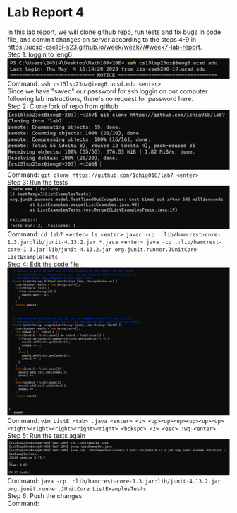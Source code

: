 # Lab Report 4
In this lab report, we will clone github repo, run tests and fix bugs in code file, and commit changes on server according to the steps 4-9 in <https://ucsd-cse15l-s23.github.io/week/week7/#week7-lab-report>. <br/>
Step 1: loggin to ieng6 <br/>
![Image](step1.png)<br/>
Command: ```ssh cs15lsp23oz@ieng6.ucsd.edu <enter>``` <br/>
Since we have "saved" our password for ssh loggin on our computer following lab instructions, there's no request for password here. <br/>
Step 2: Clone fork of repo from github <br/>
![Image](step2.png)<br/>
Command: ```git clone https://github.com/1chig018/lab7 <enter>``` <br/>
Step 3: Run the tests <br/>
![Image](step3.2.png)<br/>
Command: ```cd lab7 <enter> ls <enter> javac -cp .:lib/hamcrest-core-1.3.jar:lib/junit-4.13.2.jar *.java <enter> java -cp .:lib/hamcrest-core-1.3.jar:lib/junit-4.13.2.jar org.junit.runner.JUnitCore ListExampleTests```<br/>
Step 4: Edit the code file <br/>
![Image](step4.png)<br/>
Command: ```vim ListE <tab> .java <enter> <i> <up><up><up><up><up><up> <right><right><right><right><right> <bckspc> <2> <esc> :wq <enter>```<br/>
Step 5: Run the tests again <br/>
![Image](step5.2.png)<br/>
Command: ```java -cp .:lib/hamcrest-core-1.3.jar:lib/junit-4.13.2.jar org.junit.runner.JUnitCore ListExamplesTests```<br/>
Step 6: Push the changes <br/>
Command: 
